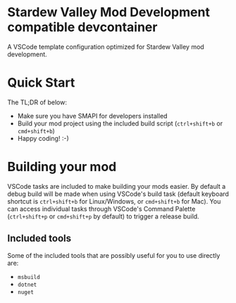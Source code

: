 # Stardew Valley Mod Development compatible devcontainer

A VSCode template configuration optimized for Stardew Valley mod development.


# Quick Start

The TL;DR of below:

-   Make sure you have SMAPI for developers installed
-   Build your mod project using the included build script (`ctrl+shift+b` or `cmd+shift+b`)
-   Happy coding! :-)


# Building your mod

VSCode tasks are included to make building your mods easier. By default a debug build will be made when using VSCode's build task (default keyboard shortcut is `ctrl+shift+b` for Linux/Windows, or `cmd+shift+b` for Mac). You can access individual tasks through VSCode's Command Palette (`ctrl+shift+p` or `cmd+shift+p` by default) to trigger a release build.

## Included tools

Some of the included tools that are possibly useful for you to use directly are:

-   `msbuild`
-   `dotnet`
-   `nuget`
